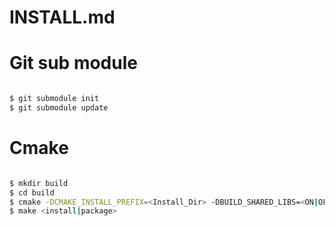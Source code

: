 INSTALL.md
==========

# Git sub module

```bash

$ git submodule init
$ git submodule update

```

# Cmake

```bash

$ mkdir build
$ cd build
$ cmake -DCMAKE_INSTALL_PREFIX=<Install_Dir> -DBUILD_SHARED_LIBS=<ON|OFF> ..
$ make <install|package>

```

